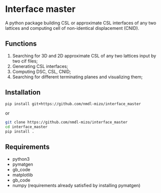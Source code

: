 # Interface master
A python package building CSL or approximate CSL interfaces of any two lattices and computing cell of non-identical displacement (CNID).

## Functions
1. Searching for 3D and 2D approximate CSL of any two lattices input by two cif files;
2. Generating CSL interfaces;
3. Computing DSC, CSL, CNID;
4. Searching for different terminating planes and visualizing them;

## Installation
```bash
pip install git+https://github.com/nmdl-mizo/interface_master
```
or
```bash
git clone https://github.com/nmdl-mizo/interface_master
cd interface_master
pip install .
```

## Requirements
- python3
- pymatgen
- gb_code
- matplotlib
- gb_code
- numpy (requirements already satisfied by installing pymatgen)
